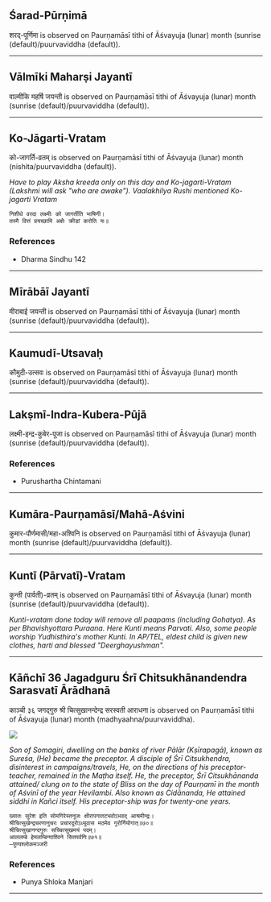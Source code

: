 ## Śarad-Pūrṇimā
शरद्-पूर्णिमा is observed on Paurṇamāsī tithi of Āśvayuja (lunar) month (sunrise (default)/puurvaviddha (default)).



---
## Vālmīki Maharṣi Jayantī
वाल्मीकि महर्षि जयन्ती is observed on Paurṇamāsī tithi of Āśvayuja (lunar) month (sunrise (default)/puurvaviddha (default)).



---
## Ko-Jāgarti-Vratam
को-जागर्ति-व्रतम् is observed on Paurṇamāsī tithi of Āśvayuja (lunar) month (nishita/puurvaviddha (default)).

_Have to play Aksha kreeda only on this day and Ko-jagarti-Vratam (Lakshmi will ask "who are awake"). Vaalakhilya Rushi mentioned Ko-jagarti Vratam_

```
निशीथे वरदा लक्ष्मीः को जागर्तीति भाषिणी।
तस्मै वित्तं प्रयच्छामि अक्षैः क्रीडां करोति यः॥
```
### References
* Dharma Sindhu 142


---
## Mīrābāī Jayantī
मीराबाई जयन्ती is observed on Paurṇamāsī tithi of Āśvayuja (lunar) month (sunrise (default)/puurvaviddha (default)).



---
## Kaumudī-Utsavaḥ
कौमुदी-उत्सवः is observed on Paurṇamāsī tithi of Āśvayuja (lunar) month (sunrise (default)/puurvaviddha (default)).



---
## Lakṣmī-Indra-Kubera-Pūjā
लक्ष्मी-इन्द्र-कुबेर-पूजा is observed on Paurṇamāsī tithi of Āśvayuja (lunar) month (sunrise (default)/puurvaviddha (default)).


### References
* Purushartha Chintamani


---
## Kumāra-Paurṇamāsī/Mahā-Aśvini
कुमार-पौर्णमासी/महा-अश्विनि is observed on Paurṇamāsī tithi of Āśvayuja (lunar) month (sunrise (default)/puurvaviddha (default)).



---
## Kuntī (Pārvatī)-Vratam
कुन्ती (पार्वती)-व्रतम् is observed on Paurṇamāsī tithi of Āśvayuja (lunar) month (sunrise (default)/puurvaviddha (default)).

_Kunti-vratam done today will remove all paapams (including Gohatya). As per Bhavishyottara Puraana. Here Kunti means Parvati. Also, some people worship Yudhisthira's mother Kunti. In AP/TEL, eldest child is given new clothes, harti and blessed "Deerghayushman"._

---
## Kāñchī 36 Jagadguru Śrī Chitsukhānandendra Sarasvatī Ārādhanā
काञ्ची ३६ जगद्गुरु श्री चित्सुखानन्देन्द्र सरस्वती आराधना is observed on Paurṇamāsī tithi of Āśvayuja (lunar) month (madhyaahna/puurvaviddha).

![](https://github.com/sanskrit-coders/jyotisha/blob/master/jyotisha/panchangam/temporal/festival/images/kanchi-jagadgurus/jagadguru-36.jpg)

_Son of Somagiri, dwelling on the banks of river Pālār (Kṣīrapagā), known as Sureśa, (He) became the preceptor. A disciple of Śrī Citsukhendra, disinterest in campaigns/travels, He, on the directions of his preceptor-teacher, remained in the Maṭha itself. He, the preceptor, Śrī Citsukhānanda attained/ clung on to the state of Bliss on the day of Paurṇamī in the month of Aśvinī of the year Hevilambi. Also known as Cidānanda, He attained siddhi in Kañci itself. His preceptor-ship was for twenty-one years._

```
ख्यातः सुरेश इति सोमगिरेस्तनूजः क्षीरापगातटभवोऽभवद् आश्रमीन्द्रः।
श्रीचित्सुखेन्द्रचरणानुचरः प्रचारदूरोऽध्युवास मठमेव गुरोर्नियोगात्॥७०॥
श्रीचित्सुखानन्दगुरुः सच्चित्सुखमयं पदम्।
आललम्बे हेमलम्बिन्याश्विने सितपर्वणि॥७१॥
—पुण्यश्लोकमञ्जरी
```
### References
* Punya Shloka Manjari


---
